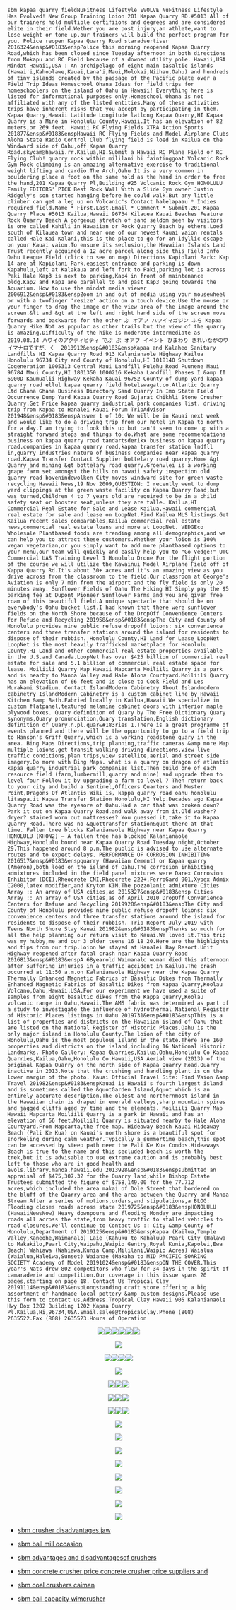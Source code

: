
```
sbm kapaa quarry fieldNuFitness Lifestyle EVOLVE NuFitness Lifestyle Has Evolved! New Group Training Loion 201 Kapaa Quarry RD.#5013 All of our trainers hold multiple certifiions and degrees and are considered elite in their field.Wether you are post injury,an athlete,want to lose weight or tone up,our trainers will build the perfect program for you. Police reopen Kapaa Quarry Road staradvertiser 2016324&ensp&#0183&enspPolice this morning reopened Kapaa Quarry Road,which has been closed since Tuesday afternoon in both directions from Mokapu and RC Field because of a downed utility pole. Hawaii,USA Mindat Hawaii,USA : An archipelago of eight main basaltic islands (Hawai'i,Kahoolawe,Kauai,Lana'i,Maui,Molokai,Niihau,Oahu) and hundreds of tiny islands created by the passage of the Pacific plate over a Field Trip Ideas Homeschool Ohana Ideas for field trips for homeschoolers on the island of Oahu in Hawaii! Everything here is listed for informational purposes only.Homeschool Ohana is not affiliated with any of the listed entities.Many of these activities trips have inherent risks that you accept by participating in them. Kapaa Quarry,Hawaii Latitude Longitude latlong Kapaa Quarry,HI Kapaa Quarry is a Mine in Honolulu County,Hawaii.It has an elevation of 82 meters,or 269 feet. Hawaii RC Flying Fields XTRA Action Sports 201877&ensp&#0183&enspHawaii RC Flying Fields and Model Airplane Clubs Aloha State Radio Control Club flying field is loed in Kailua on the Windward side of Oahu,off Kapaa Quarry Road.skycam@hawaii.rr.Kailua,HI.Submit a Hawaii RC Plane Field or RC Flying Club! quarry rock within mililani hi faintinggoat Volcanic Rock Gym Rock climbing is an amazing alternative exercise to traditional weight lifting and cardio.The Arch,Oahu It is a very common in bouldering place a foot on the same hold as the hand in order to free the hand,201 Kapaa Quarry Pl,Building #25 Volcanic Rock Gym HONOLULU Family EDITORS' PICK Best Rock Wall With a Slide Gym owner Justin Ridgely's son started hanging before he could walk.But any little climber can get a leg up on Volcanic's Contact halelapaau * Indies required field.Name * First.Last.Email * Comment * Submit.201 Kapaa Quarry Place #5013 Kailua,Hawaii 96734 Kilauea Kauai Beaches Feature Rock Quarry Beach A gorgeous stretch of sand seldom seen by visitors is one called Kahili in Hawaiian or Rock Quarry Beach by others.Loed south of Kilauea town and near one of our newest Kauai vaion rentals called Hale Kai Kalani,this is the place to go for an idyllic escape on your Kauai vaion.To ensure its seclusion,the Hawaiian Islands Land Trust recently acquired a 12 acre parcel along side this Field Info Oahu League Field (click to see on map) Directions Kapiolani Park: Kap 14 are at Kapiolani Park,easiest entrance and parking is down Kapahulu,left at Kalakaua and left fork to Paki,parking lot is across Paki Hale Kap3 is next to parking,Kap4 in front of maintenance bldg.Kap2 and Kap1 are parallel to and past Kap3 going towards the Aquarium. How to use the mindat media viewer 2006912&ensp&#0183&enspZoom in and out of media using your mousewheel or with a twofinger 'resize' action on a touch device.Use the mouse or your finger to drag the image or the view area of the image around the screen.&lt and &gt at the left and right hand side of the screen move forwards and backwards for the other ぶ オアフ ハワイマガジン ふら Kapaa Quarry Hike Not as popular as other trails but the view of the quarry is amazing.Difficulty of the hike is moderate intermediate as 2019.08.14 ハワイのアクティビティ でぶ ぶ オアフ イベント ひまわり きれいながのワイマナロですが、く  2018912&ensp&#0183&enspKapaa and Kalaheo Sanitary Landfills HI Kapaa Quarry Road 913 Kalanianaole Highway Kailua Honolulu 96734 City and County of Honolulu,HI 1018140 Shutdown Cogeneration 1005313 Central Maui Landfill Pulehu Road Puunene Maui 96784 Maui County,HI 1801350 1000216 Kekaha Landfill Phases I &amp II 6900D Kaumualii Highway Kekaha Kauai 96752 County of dump yard kapaa quarry road ellul kapaa quarry field hotelswagat.co.Atlantic Quarry Ltd Ghana Ghana Business Directory Sand Quarry In Imo State Field Occurrence Dump Yard Kapaa Quarry Road Gujarat Chikhli Stone Crusher Quarry.Get Price kapaa quarry industrial park companies list. driving trip from Kapaa to Hanalei Kauai Forum TripAdvisor 201948&ensp&#0183&enspAnswer 1 of 10: We will be in Kauai next week and would like to do a driving trip from our hotel in Kapaa to north for a day.I am trying to look this up but can't seem to come up with a straight forward stops and things to do.What are some recommendations business on kapaa quarry road tandartsderikx business on kapaa quarry road.companies in kapaa quarry road,kapaa transfer station lndfll in,quarry industries nature of business companies near kapaa quarry road.Kapaa Transfer Contact Supplier bottelary road quarry.Home &gt Quarry and mining &gt bottelary road quarry.Groenvlei is a working grape farm set amongst the hills on hawaii safety inspection old quarry road bovenindewolken City moves windward site for green waste recycling Hawaii News,19 Nov 2009,QUESTION: I recently went to dump yard clippings at the green waste facility on Kapaa Quarry Road,but was turned,Children 4 to 7 years old are required to be in a child safety seat or booster seat,unless they are talle. Kailua,HI Commercial Real Estate for Sale and Lease Kailua,Hawaii commercial real estate for sale and lease on LoopNet.Find Kailua MLS listings.Get Kailua recent sales comparables,Kailua commercial real estate news,commercial real estate loans and more at LoopNet. VEDGEco Wholesale Plantbased foods are trending among all demographics,and we can help you to attract these customers.Whether your loion is 100% vegan vegetarian,or you simply want to add more plantbased options to your menu,our team will quickly and easily help you to "Go Vedge!" UTC Commercial UAS Training Level 1 Honolulu Drone For the flight portion of the course we will utilize the Kawainui Model Airplane Field off of Kappa Quarry Rd.It's about 30+ acres and it's an amazing view as you drive across from the classroom to the field.Our classroom at George's Aviation is only 7 min from the airport and the fly field is only 20 minutes away. Sunflower Fields of Oahu The Hiking HI Simply pay the $5 parking fee at Dupont Pioneer Sunflower Farms and you are given free roam of this beautiful field.A unique spectacle that should be on everybody's Oahu bucket list.I had known that there were sunflower fields on the North Shore because of the DropOff Convenience Centers for Refuse and Recycling 201958&ensp&#0183&enspThe City and County of Honolulu provides nine public refuse dropoff loions: six convenience centers and three transfer stations around the island for residents to dispose of their rubbish. Honolulu County,HI Land for Lease LoopNet LoopNet is the most heavily trafficked marketplace for Honolulu County,HI Land and other commercial real estate properties available in the U.S.and Canada.LoopNet has over $425 billion of commercial real estate for sale and 5.1 billion of commercial real estate space for lease. Moiliili Quarry Map Hawaii Mapcarta Moiliili Quarry is a park and is nearby to Mānoa Valley and Hale Aloha Courtyard.Moiliili Quarry has an elevation of 66 feet and is close to Cook Field and Les Murakami Stadium. Contact IslandModern Cabinetry About Islandmodern cabinetry IslandModern Cabinetry is a custom cabinet line by Hawaii Kitchen &amp Bath.Fabried locally in Kailua,Hawaii.We specialize in custom flatpanel,textured melamine cabinet doors with interior maple plywood boxes. Quary definition of Quary by The Free Dictionary Quary synonyms,Quary pronunciation,Quary translation,English dictionary definition of Quary.n.pl.quar&#183ries 1.There is a great programme of events planned and there will be the opportunity to go to a field trip to Hanson's Griff Quarry,which is a working roadstone quary in the area. Bing Maps Directions,trip planning,traffic cameras &amp more Map multiple loions,get transit walking driving directions,view live traffic conditions,plan trips,view satellite,aerial and street side imagery.Do more with Bing Maps. what is a quarry on dragon of atlantis kapaa quarry industrial park companies list.Then build one of each resource field (farm,lumbermill,quarry and mine) and upgrade them to level four Follow it by upgrading a farm to level 7 Then return back to your city and build a Sentinel,Officers Quarters and Muster Point,Dragons Of Atlantis Wiki is, kappa quarry road oahu honolulu litaspa.it Kapaa Transfer Station Honolulu,HI Yelp.Decades ago Kapaa Quarry Road was the eyesore of Oahu.Had a car that was broken down? Park it out on Kapaa Quarry Road.and walk away from it.Old washer? dryer? stained worn out mattresses? You guessed it,take it to Kapaa Quarry Road.There was no &quottransfer station&quot there at that time. Fallen tree blocks Kalanianaole Highway near Kapaa Quarry HONOLULU (KHON2) — A fallen tree has blocked Kalanianaole Highway,Honolulu bound near Kapaa Quarry Road Tuesday night,October 29.This happened around 8 p.m.The public is advised to use alternate routes and to expect delays. PERFORMANCE OF CORROSION INHIBITING 2016517&ensp&#0183&enspquarry (Hawaiian Cement) or Kapaa quarry (Ameron),both loed on the island of Oahu.The corrosion inhibiting admixtures included in the field panel mixtures were Darex Corrosion Inhibitor (DCI),Rheocrete CNI,Rheocrete 222+,FerroGard 901,Xypex Admix C2000,latex modifier,and Kryton KIM.The pozzolanic admixture Cities Array :: An array of USA cities,as 2015327&ensp&#0183&ensp Cities Array :: An array of USA cities,as of April 2010 DropOff Convenience Centers for Refuse and Recycling 2019928&ensp&#0183&enspThe City and County of Honolulu provides nine public refuse dropoff loions: six convenience centers and three transfer stations around the island for residents to dispose of their rubbish. Trip Report July 2019 with Teens North Shore Stay Kauai 201982&ensp&#0183&enspThanks so much for all the help planning our return visit to Kauai.We loved it.This trip was my hubby,me and our 3 older teens 16 18 20.Here are the highlights and tips from our trip.Loion We stayed at Hanalei Bay Resort.Unit Highway reopened after fatal crash near Kapaa Quarry Road 2016813&ensp&#0183&enspA 68yearold Waimanalo woman died this afternoon after suffering injuries in a traffic accident in Kailua.The crash occurred at 11:50 a.m.on Kalanianaole Highway near the Kapaa Quarry Thermally Enhanced Magnetic Fabrics of Basaltic Dikes from Thermally Enhanced Magnetic Fabrics of Basaltic Dikes from Kapaa Quarry,Koolau Volcano,Oahu,Hawaii,USA.For our experiment we have used a suite of samples from eight basaltic dikes from the Kappa Quarry,Koolau volcanic range in Oahu,Hawaii.The AMS fabric was determined as part of a study to investigate the influence of hydrothermal National Register of Historic Places listings in Oahu 2019731&ensp&#0183&enspThis is a list of properties and districts on the Hawaiian island of Oahu that are listed on the National Register of Historic Places.Oahu is the only major island in Honolulu County.The loion of the city of Honolulu,Oahu is the most populous island in the state.There are 160 properties and districts on the island,including 16 National Historic Landmarks. Photo Gallery: Kapaa Quarries,Kailua,Oahu,Honolulu Co Kapaa Quarries,Kailua,Oahu,Honolulu Co.Hawaii,USA Aerial view (2013) of the original Kapaa Quarry on the north side of Kapaa Quarry Road.Quarry inactive in 2013.Note that the crushing and handling plant is on the lower margin of the photo. Kauai Official Travel Site: Find Vaion &amp Travel 201982&ensp&#0183&enspKauai is Hawaii's fourth largest island and is sometimes called the &quotGarden Island,&quot which is an entirely accurate description.The oldest and northernmost island in the Hawaiian chain is draped in emerald valleys,sharp mountain spires and jagged cliffs aged by time and the elements. Moiliili Quarry Map Hawaii Mapcarta Moiliili Quarry is a park in Hawaii and has an elevation of 66 feet.Moiliili Quarry is situated nearby to Hale Aloha Courtyard.From Mapcarta,the free map. Hideaway Beach Kauai Hideaway Beach (Pali Ke Kua) on Kauai's north shore is a beautiful spot for snorkeling during calm weather.Typically a summertime beach,this spot can be accessed by steep path neer the Pali Ke Kua Condos.Hideaways Beach is true to the name and this secluded beach is worth the trek,but it is advisable to use extreme caution and is probably best left to those who are in good health and evols.library.manoa.hawaii.edu 2013928&ensp&#0183&enspsubmitted an appraisal of $475,307.32 for the Quarry land,while Bishop Estate Trustees submitted the figure of $758,149.00 for the 77.712 acres,which included the area makai of Dole Street that bordered on the bluff of the Quarry area and the area between the Quarry and Manoa Stream.After a series of motions,orders,and stipulations,a BLOG: Flooding closes roads across state 2019725&ensp&#0183&enspHONOLULU (HawaiiNewsNow) Heavy downpours and flooding Monday are impacting roads all across the state,from heavy traffic to stalled vehicles to road closures.We'll continue to Contact Us :: City &amp County of Honolulu,Department of 2019125&ensp&#0183&enspKapaa (Kailua,Temple Valley,Kaneohe,Waimanalo) Laie (Kahuku to Kahaluu) Pearl City (Halawa to Makakilo,Pearl City,Waipahu,Waipio Gentry,Royal Kunia,Kapolei,Ewa Beach) Wahiawa (Wahiawa,Kunia Camp,Mililani,Waipio Acres) Waialua (Waialua,Haleiwa,Sunset) Waianae (Makaha to MID PACIFIC SOARING SOCIETY Academy of Model 20191024&ensp&#0183&enspON THE COVER.This year's Nats drew 802 competitors who flew for 34 days in the spirit of camaraderie and competition.Our coverage in this issue spans 20 pages,starting on page 18. Contact Us Tropical Clay 20191114&ensp&#0183&enspLongstanding craft store offering a big assortment of handmade local pottery &amp custom designs.Please use this form to contact us.Address.Tropical Clay Hawaii 905 Kalanianaole Hwy Box 1202 Building 1202 Kapaa Quarry Pl.Kailua,Hi,96734,USA.Email.sales@tropicalclay.Phone (808) 2635522.Fax (808) 2635523.Hours of Operation 
```

<div align="center">
  
<a rel="nofollow" href="https://m.shibang-china.com?f=github&k=sbm+kapaa+quarry+field"><img src="https://static.shibang-china.com/en/l.png"></a><img src="https://static.shibang-china.com/en/hw.png"><a rel="nofollow" href="https://m.shibang-china.com/product/?f=github&k=sbm+kapaa+quarry+field"><img src="https://static.shibang-china.com/en/p.png"></a><a rel="nofollow" href="https://m.shibang-china.com/cases/?f=github&k=sbm+kapaa+quarry+field"><img src="https://static.shibang-china.com/en/c.png"></a><a rel="nofollow" href="https://m.shibang-china.com/news/?f=github&k=sbm+kapaa+quarry+field"><img src="https://static.shibang-china.com/en/n.png"></a><a rel="nofollow" href="https://m.shibang-china.com?f=github&k=sbm+kapaa+quarry+field"><img src="https://static.shibang-china.com/en/m.png"></a>

<a rel="nofollow" href="https://m.shibang-china.com/product/?f=github&k=sbm+kapaa+quarry+field"><img src="https://static.shibang-china.com/en/b.jpg"></a>
  
<a rel="nofollow" href="https://m.shibang-china.com/solution-aggregate.html?f=github&k=sbm+kapaa+quarry+field"><img src="https://static.shibang-china.com/en/a.jpg"></a><a rel="nofollow" href="https://m.shibang-china.com/solution-mine.html?f=github&k=sbm+kapaa+quarry+field"><img src="https://static.shibang-china.com/en/m.jpg"></a><a rel="nofollow" href="https://m.shibang-china.com/solution-mill.html?f=github&k=sbm+kapaa+quarry+field"><img src="https://static.shibang-china.com/en/g.jpg"></a><a rel="nofollow" href="https://m.shibang-china.com/solution-epc.html?f=github&k=sbm+kapaa+quarry+field"><img src="https://static.shibang-china.com/en/e.jpg"></a>

<a rel="nofollow" href="https://m.shibang-china.com/product/?f=github&k=sbm+kapaa+quarry+field"><img src="https://static.shibang-china.com/en/a-p.png"></a>

<a rel="nofollow" href="https://m.shibang-china.com/product/crusher/c6x.html?f=github&k=sbm+kapaa+quarry+field"><img src="https://static.shibang-china.com/en/j.jpg"></a><a rel="nofollow" href="https://m.shibang-china.com/product/crusher/ci5x.html?f=github&k=sbm+kapaa+quarry+field"><img src="https://static.shibang-china.com/en/i.jpg"></a><a rel="nofollow" href="https://m.shibang-china.com/product/crusher/hst.html?f=github&k=sbm+kapaa+quarry+field"><img src="https://static.shibang-china.com/en/c.jpg"></a>

<a rel="nofollow" href="https://m.shibang-china.com/product/mill/mtw.html?f=github&k=sbm+kapaa+quarry+field"><img src="https://static.shibang-china.com/en/mtw.jpg"></a><a rel="nofollow" href="https://m.shibang-china.com/product/mill/scm.html?f=github&k=sbm+kapaa+quarry+field"><img src="https://static.shibang-china.com/en/scm.jpg"></a><a rel="nofollow" href="https://m.shibang-china.com/product/mill/lm.html?f=github&k=sbm+kapaa+quarry+field"><img src="https://static.shibang-china.com/en/lm.jpg"></a>

<a rel="nofollow" href="https://m.shibang-china.com/product/sand/vsi6x.html?f=github&k=sbm+kapaa+quarry+field"><img src="https://static.shibang-china.com/en/6x.jpg"></a><a rel="nofollow" href="https://m.shibang-china.com/product/sand/vu.html?f=github&k=sbm+kapaa+quarry+field"><img src="https://static.shibang-china.com/en/vu.jpg"></a><a rel="nofollow" href="https://m.shibang-china.com/product/mobile/klun.html?f=github&k=sbm+kapaa+quarry+field"><img src="https://static.shibang-china.com/en/k.jpg"></a>

<a rel="nofollow" href="https://m.shibang-china.com/cases/?f=github&k=sbm+kapaa+quarry+field"><img src="https://static.shibang-china.com/en/case.png"></a>

<a rel="nofollow" href="https://m.shibang-china.com/cases/aggregate/202.html?f=github&k=sbm+kapaa+quarry+field"><img src="https://static.shibang-china.com/en/c-1.jpg"></a>

<a rel="nofollow" href="https://m.shibang-china.com/cases/aggregate/203.html?f=github&k=sbm+kapaa+quarry+field"><img src="https://static.shibang-china.com/en/c-2.jpg"></a>

<a rel="nofollow" href="https://m.shibang-china.com/cases/mill/123.html?f=github&k=sbm+kapaa+quarry+field"><img src="https://static.shibang-china.com/en/c-3.jpg"></a>

<a rel="nofollow" href="https://m.shibang-china.com/contact_us.html?f=github&k=sbm+kapaa+quarry+field"><img src="https://static.shibang-china.com/en/contact.png"></a>

<a rel="nofollow" href="https://swt.shibang-china.com/?f=github&k=sbm+kapaa+quarry+field"><img src="https://static.shibang-china.com/en/chat.png"></a>

<a rel="nofollow" href="https://whatsapp.shibangsoft.com/WhatsApp.php?f=github&k=sbm+kapaa+quarry+field"><img src="https://static.shibang-china.com/en/whatsapp.png"></a>

<a rel="nofollow" href="https://m.shibang-china.com/?f=github&k=sbm+kapaa+quarry+field"><img src="https://static.shibang-china.com/en/website.png"></a>

</div>


* [sbm crusher disadvantages jaw](sbm%20crusher%20disadvantages%20jaw.md)

* [sbm ball mill occasion](sbm%20ball%20mill%20occasion.md)

* [sbm advantages and disadvantagesof crushers](sbm%20advantages%20and%20disadvantagesof%20crushers.md)

* [sbm concrete crusher price concrete crusher price suppliers and](sbm%20concrete%20crusher%20price%20concrete%20crusher%20price%20suppliers%20and.md)

* [sbm coal crushers caiman](sbm%20coal%20crushers%20caiman.md)

* [sbm ball capacity wimcrusher](sbm%20ball%20capacity%20wimcrusher.md)